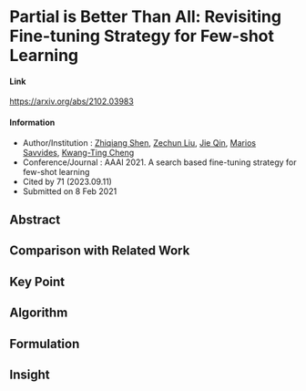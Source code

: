 # Partial is Better Than All: Revisiting Fine-tuning Strategy for Few-shot Learning

#### Link

https://arxiv.org/abs/2102.03983

#### Information

- Author/Institution : [Zhiqiang Shen](https://arxiv.org/search/cs?searchtype=author&query=Shen%2C+Z), [Zechun Liu](https://arxiv.org/search/cs?searchtype=author&query=Liu%2C+Z), [Jie Qin](https://arxiv.org/search/cs?searchtype=author&query=Qin%2C+J), [Marios Savvides](https://arxiv.org/search/cs?searchtype=author&query=Savvides%2C+M), [Kwang-Ting Cheng](https://arxiv.org/search/cs?searchtype=author&query=Cheng%2C+K)
- Conference/Journal : AAAI 2021. A search based fine-tuning strategy for few-shot learning
- Cited by 71 (2023.09.11)
- Submitted on 8 Feb 2021

## Abstract

## Comparison with Related Work

## Key Point

## Algorithm

## Formulation

## Insight